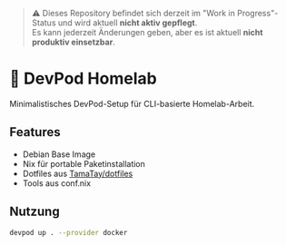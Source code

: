 > ⚠️ Dieses Repository befindet sich derzeit im "Work in Progress"-Status und wird aktuell **nicht aktiv gepflegt**.  
> Es kann jederzeit Änderungen geben, aber es ist aktuell **nicht produktiv einsetzbar**.

# 🧪 DevPod Homelab

Minimalistisches DevPod-Setup für CLI-basierte Homelab-Arbeit.

## Features

- Debian Base Image
- Nix für portable Paketinstallation
- Dotfiles aus [TamaTay/dotfiles](https://github.com/TamaTay/dotfiles)
- Tools aus conf.nix
## Nutzung

```bash
devpod up . --provider docker


